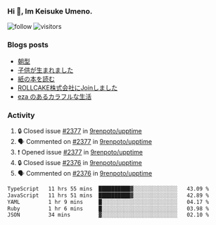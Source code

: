 ### Hi 👋, Im Keisuke Umeno.

<!--
**9renpoto/9renpoto** is a ✨ _special_ ✨ repository because its `README.md` (this file) appears on your GitHub profile.

Here are some ideas to get you started:

- 🔭 I’m currently working on ...
- 🌱 I’m currently learning ...
- 👯 I’m looking to collaborate on ...
- 🤔 I’m looking for help with ...
- 💬 Ask me about ...
- 📫 How to reach me: ...
- 😄 Pronouns: ...
- ⚡ Fun fact: ...
-->

![follow](https://img.shields.io/github/followers/9renpoto?label=Follow&style=social)
![visitors](https://komarev.com/ghpvc/?username=9renpoto&label=Profile%20views&color=0e75b6&style=flat)

### Blogs posts

<!-- BLOG-POST-LIST:START -->
- [朝型](https://9renpoto.win/entry/2024/05/29/im-an-early)
- [子供が生まれました](https://9renpoto.win/entry/2024/04/18/hello-world)
- [紙の本を読む](https://9renpoto.win/entry/2024/02/25/reading-papar-book)
- [ROLLCAKE株式会社にJoinしました](https://9renpoto.win/entry/2024/02/11/join)
- [eza のあるカラフルな生活](https://9renpoto.win/entry/2024/02/01/eza)
<!-- BLOG-POST-LIST:END -->

### Activity

<!--START_SECTION:activity-->
1. 🔒 Closed issue [#2377](https://github.com/9renpoto/upptime/issues/2377) in [9renpoto/upptime](https://github.com/9renpoto/upptime)
2. 🗣 Commented on [#2377](https://github.com/9renpoto/upptime/issues/2377#issuecomment-2175627028) in [9renpoto/upptime](https://github.com/9renpoto/upptime)
3. ❗ Opened issue [#2377](https://github.com/9renpoto/upptime/issues/2377) in [9renpoto/upptime](https://github.com/9renpoto/upptime)
4. 🔒 Closed issue [#2376](https://github.com/9renpoto/upptime/issues/2376) in [9renpoto/upptime](https://github.com/9renpoto/upptime)
5. 🗣 Commented on [#2376](https://github.com/9renpoto/upptime/issues/2376#issuecomment-2174647780) in [9renpoto/upptime](https://github.com/9renpoto/upptime)
<!--END_SECTION:activity-->

<!--START_SECTION:waka-->

```txt
TypeScript   11 hrs 55 mins  ██████████▓░░░░░░░░░░░░░░   43.09 %
JavaScript   11 hrs 51 mins  ██████████▓░░░░░░░░░░░░░░   42.89 %
YAML         1 hr 9 mins     █░░░░░░░░░░░░░░░░░░░░░░░░   04.17 %
Ruby         1 hr 6 mins     █░░░░░░░░░░░░░░░░░░░░░░░░   03.98 %
JSON         34 mins         ▓░░░░░░░░░░░░░░░░░░░░░░░░   02.10 %
```

<!--END_SECTION:waka-->
